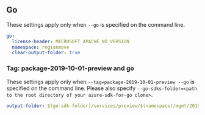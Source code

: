 ## Go

These settings apply only when `--go` is specified on the command line.

```yaml $(go)
go:
  license-header: MICROSOFT_APACHE_NO_VERSION
  namespace: regionmove
  clear-output-folder: true
```

### Tag: package-2019-10-01-preview and go

These settings apply only when `--tag=package-2019-10-01-preview --go` is specified on the command line.
Please also specify `--go-sdks-folder=<path to the root directory of your azure-sdk-for-go clone>`.

```yaml $(tag) == 'package-2019-10-01-preview' && $(go)
output-folder: $(go-sdk-folder)/services/preview/$(namespace)/mgmt/2019-10-01-preview/$(namespace)
```

